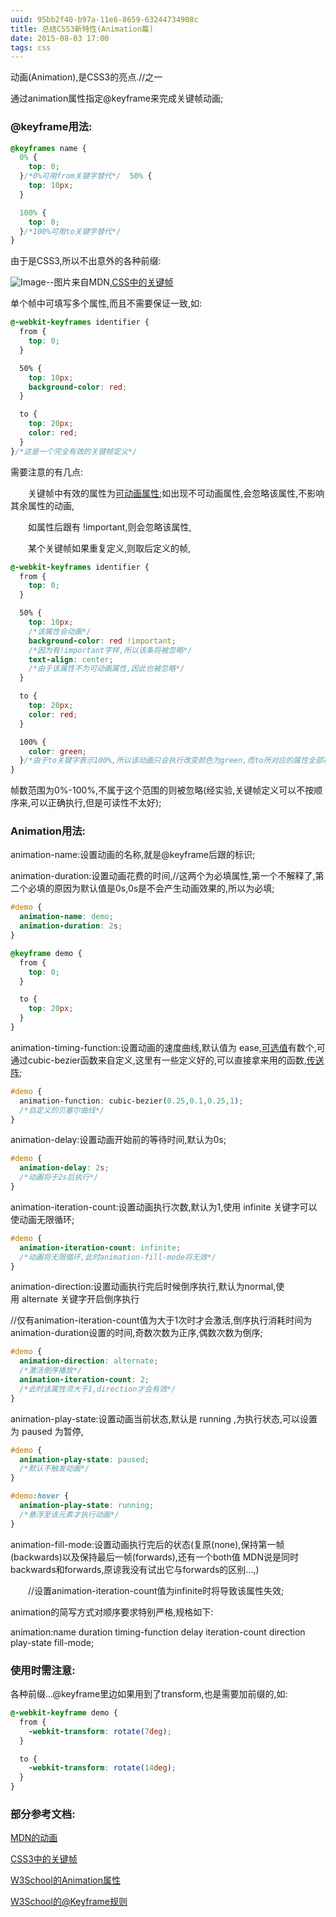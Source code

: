 ```yaml
---
uuid: 95bb2f40-b97a-11e6-8659-63244734908c
title: 总结CSS3新特性(Animation篇)
date: 2015-08-03 17:00
tags: css
---
```

 
动画(Animation),是CSS3的亮点.//之一

通过animation属性指定@keyframe来完成关键帧动画;
<!-- more -->

### @keyframe用法:　　

```css
@keyframes name {
  0% {
    top: 0;
  }/*0%可用from关键字替代*/  50% {
    top: 10px;
  }

  100% {
    top: 0;
  }/*100%可用to关键字替代*/
}
```

由于是CSS3,所以不出意外的各种前缀:

![Image](http://images0.cnblogs.com/blog2015/731575/201508/031528187517503.png)--图片来自MDN,[CSS中的关键帧](https://developer.mozilla.org/zh-CN/docs/Web/CSS/%40keyframes)

单个帧中可填写多个属性,而且不需要保证一致,如:

```css
@-webkit-keyframes identifier {
  from {
    top: 0;
  }

  50% {
    top: 10px;
    background-color: red;
  }

  to {
    top: 20px;
    color: red;
  }
}/*这是一个完全有效的关键帧定义*/
```

需要注意的有几点:

　　关键帧中有效的属性为[可动画属性](https://developer.mozilla.org/en-US/docs/Web/CSS/CSS_animated_properties);如出现不可动画属性,会忽略该属性,不影响其余属性的动画,

　　如属性后跟有 !important,则会忽略该属性,

　　某个关键帧如果重复定义,则取后定义的帧,　　

```css
@-webkit-keyframes identifier {
  from {
    top: 0;
  }

  50% {
    top: 10px;
    /*该属性会动画*/
    background-color: red !important;
    /*因为有!important字样,所以该条将被忽略*/
    text-align: center;
    /*由于该属性不为可动画属性,因此也被忽略*/
  }

  to {
    top: 20px;
    color: red;
  }

  100% {
    color: green;
  }/*由于to关键字表示100%,所以该动画只会执行改变颜色为green,而to所对应的属性全部被忽略*/
}

```
帧数范围为0%-100%,不属于这个范围的则被忽略(经实验,关键帧定义可以不按顺序来,可以正确执行,但是可读性不太好);

### Animation用法:

animation-name:设置动画的名称,就是@keyframe后跟的标识;

animation-duration:设置动画花费的时间,//这两个为必填属性,第一个不解释了,第二个必填的原因为默认值是0s,0s是不会产生动画效果的,所以为必填;

```css
#demo {
  animation-name: demo;
  animation-duration: 2s;
}

@keyframe demo {
  from {
    top: 0;
  }

  to {
    top: 20px;
  }
}

```

animation-timing-function:设置动画的速度曲线,默认值为 ease,[可选值](http://www.w3school.com.cn/cssref/pr_animation-timing-function.asp)有数个,可通过cubic-bezier函数来自定义,这里有一些定义好的,可以直接拿来用的函数,[传送阵](http://easings.net/zh-cn);

```css
#demo {
  animation-function: cubic-bezier(0.25,0.1,0.25,1);
  /*自定义的贝塞尔曲线*/
}
```

animation-delay:设置动画开始前的等待时间,默认为0s;

```css
#demo {
  animation-delay: 2s;
  /*动画将于2s后执行*/
}

```

animation-iteration-count:设置动画执行次数,默认为1,使用 infinite 关键字可以使动画无限循环;

```css
#demo {
  animation-iteration-count: infinite;
  /*动画将无限循环,此时animation-fill-mode将无效*/
}
```

animation-direction:设置动画执行完后时候倒序执行,默认为normal,使用 alternate 关键字开启倒序执行

//仅有animation-iteration-count值为大于1次时才会激活,倒序执行消耗时间为animation-duration设置的时间,奇数次数为正序,偶数次数为倒序;

```css
#demo {
  animation-direction: alternate;
  /*激活倒序播放*/
  animation-iteration-count: 2;
  /*此时该属性须大于1,direction才会有效*/
}
```
animation-play-state:设置动画当前状态,默认是 running ,为执行状态,可以设置为 paused 为暂停,

```css
#demo {
  animation-play-state: paused;
  /*默认不触发动画*/
}

#demo:hover {
  animation-play-state: running;
  /*悬浮至该元素才执行动画*/
}
```

animation-fill-mode:设置动画执行完后的状态(复原(none),保持第一帧(backwards)以及保持最后一帧(forwards),还有一个both值 MDN说是同时backwards和forwards,原谅我没有试出它与forwards的区别...,)

　　//设置animation-iteration-count值为infinite时将导致该属性失效;

animation的简写方式对顺序要求特别严格,规格如下:

animation:name duration timing-function delay iteration-count direction play-state fill-mode;

### 使用时需注意:

各种前缀...@keyframe里边如果用到了transform,也是需要加前缀的,如:

```css
@-webkit-keyframe demo {
  from {
    -webkit-transform: rotate(7deg);
  }

  to {
    -webkit-transform: rotate(14deg);
  }
}
```
### 部分参考文档:

[MDN的动画](https://developer.mozilla.org/zh-CN/docs/Web/CSS/animation)

[CSS3中的关键帧](https://developer.mozilla.org/zh-CN/docs/Web/CSS/%40keyframes)

[W3School的Animation属性](http://www.w3school.com.cn/cssref/pr_animation.asp)

[W3School的@Keyframe规则](http://www.w3school.com.cn/cssref/pr_keyframes.asp)
